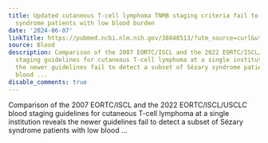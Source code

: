 ```yaml
---
title: Updated cutaneous T-cell lymphoma TNMB staging criteria fail to identify Sézary
  syndrome patients with low blood burden
date: '2024-06-07'
linkTitle: https://pubmed.ncbi.nlm.nih.gov/38848513/?utm_source=curl&utm_medium=rss&utm_campaign=journals&utm_content=7603509&fc=None&ff=20240608181749&v=2.18.0.post9+e462414
source: Blood
description: Comparison of the 2007 EORTC/ISCL and the 2022 EORTC/ISCL/USCLC blood
  staging guidelines for cutaneous T-cell lymphoma at a single institution reveals
  the newer guidelines fail to detect a subset of Sézary syndrome patients with low
  blood ...
disable_comments: true
---
```

Comparison of the 2007 EORTC/ISCL and the 2022 EORTC/ISCL/USCLC blood staging guidelines for cutaneous T-cell lymphoma at a single institution reveals the newer guidelines fail to detect a subset of Sézary syndrome patients with low blood ...